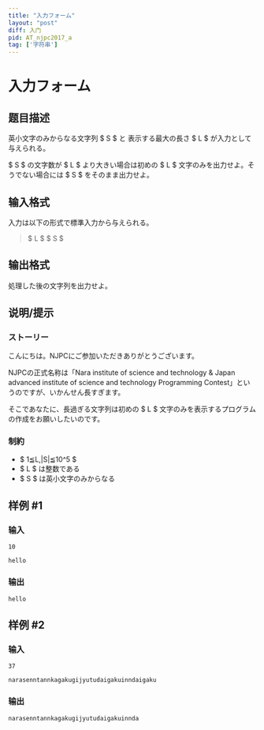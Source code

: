 ```yaml
---
title: "入力フォーム"
layout: "post"
diff: 入门
pid: AT_njpc2017_a
tag: ['字符串']
---
```


# 入力フォーム

## 题目描述

[problemUrl]: https://atcoder.jp/contests/njpc2017/tasks/njpc2017_a

英小文字のみからなる文字列 $ S $ と 表示する最大の長さ $ L $ が入力として与えられる。

$ S $ の文字数が $ L $ より大きい場合は初めの $ L $ 文字のみを出力せよ。そうでない場合には $ S $ をそのまま出力せよ。

## 输入格式

入力は以下の形式で標準入力から与えられる。

> $ L $ $ S $

## 输出格式

処理した後の文字列を出力せよ。

## 说明/提示

### ストーリー

こんにちは。NJPCにご参加いただきありがとうございます。

NJPCの正式名称は「Nara institute of science and technology &amp; Japan advanced institute of science and technology Programming Contest」というのですが、いかんせん長すぎます。

そこであなたに、長過ぎる文字列は初めの $ L $ 文字のみを表示するプログラムの作成をお願いしたいのです。

### 制約

- $ 1≦L,|S|≦10^5 $
- $ L $ は整数である
- $ S $ は英小文字のみからなる

## 样例 #1

### 输入

```
10
hello
```

### 输出

```
hello
```

## 样例 #2

### 输入

```
37
narasenntannkagakugijyutudaigakuinndaigaku
```

### 输出

```
narasenntannkagakugijyutudaigakuinnda
```

